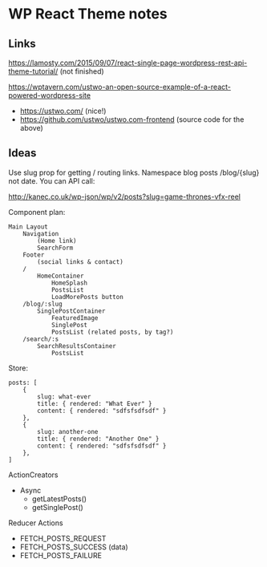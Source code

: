 # WP React Theme notes

## Links
https://lamosty.com/2015/09/07/react-single-page-wordpress-rest-api-theme-tutorial/ (not finished)

https://wptavern.com/ustwo-an-open-source-example-of-a-react-powered-wordpress-site
    
 - https://ustwo.com/ (nice!)
 - https://github.com/ustwo/ustwo.com-frontend (source code for the above)
 
## Ideas

Use slug prop for getting / routing links. Namespace blog posts /blog/{slug} not date.
You can API call:

http://kanec.co.uk/wp-json/wp/v2/posts?slug=game-thrones-vfx-reel


Component plan:

```
Main Layout
	Navigation
		(Home link)
		SearchForm
	Footer
		(social links & contact)
	/
		HomeContainer
			HomeSplash
			PostsList
			LoadMorePosts button
	/blog/:slug
		SinglePostContainer
			FeaturedImage
			SinglePost
			PostsList (related posts, by tag?)
	/search/:s
		SearchResultsContainer
			PostsList
```
Store:
```
posts: [
    {
        slug: what-ever
        title: { rendered: "What Ever" }
        content: { rendered: "sdfsfsdfsdf" }
    },
    {
        slug: another-one
        title: { rendered: "Another One" }
        content: { rendered: "sdfsfsdfsdf" }
    },
]
```

ActionCreators
 - Async
   - getLatestPosts()
   - getSinglePost()
   
 
Reducer Actions
 - FETCH_POSTS_REQUEST
 - FETCH_POSTS_SUCCESS (data)
 - FETCH_POSTS_FAILURE